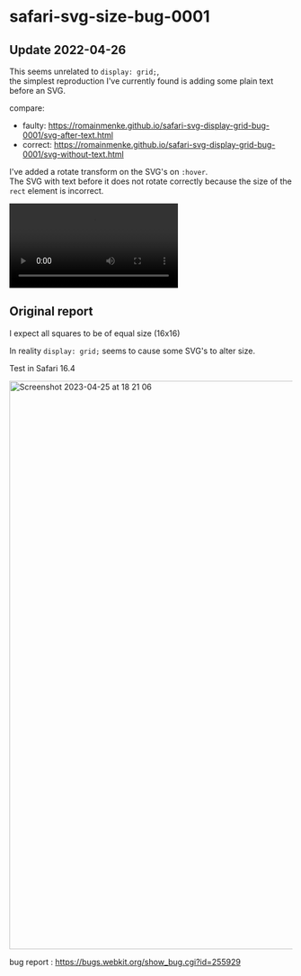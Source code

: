 # safari-svg-size-bug-0001

## Update 2022-04-26

This seems unrelated to `display: grid;`,  
the simplest reproduction I've currently found is adding some plain text before an SVG.

compare:
- faulty:  https://romainmenke.github.io/safari-svg-display-grid-bug-0001/svg-after-text.html
- correct: https://romainmenke.github.io/safari-svg-display-grid-bug-0001/svg-without-text.html

I've added a rotate transform on the SVG's on `:hover`.  
The SVG with text before it does not rotate correctly because the size of the `rect` element is incorrect.

<video src="https://user-images.githubusercontent.com/11521496/234633274-8deee93d-7cd6-4695-adac-7ed4db7b4f5b.mp4"></video>

## Original report

I expect all squares to be of equal size (16x16)

In reality `display: grid;` seems to cause some SVG's to alter size.

Test in Safari 16.4

<img width="1009" alt="Screenshot 2023-04-25 at 18 21 06" src="https://user-images.githubusercontent.com/11521496/234340479-08cab89e-90b4-4626-9d1f-f2613490a398.png">

bug report : https://bugs.webkit.org/show_bug.cgi?id=255929
